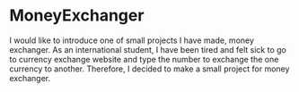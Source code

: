 # MoneyExchanger

I would like to introduce one of small projects I have made, money exchanger. As an international student, I have been tired and felt sick to go to currency exchange website and type the number to exchange the one currency to another. Therefore, I decided to make a small project for money exchanger.
